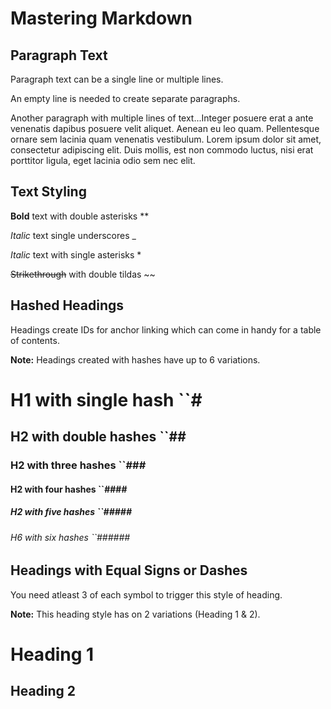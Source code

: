 # Mastering Markdown

## Paragraph Text

Paragraph text can be a single line or multiple lines.

An empty line is needed to create separate paragraphs.

Another paragraph with multiple lines of text...Integer posuere erat a ante venenatis dapibus posuere velit aliquet. Aenean eu leo quam. Pellentesque ornare sem lacinia quam venenatis vestibulum. Lorem ipsum dolor sit amet, consectetur adipiscing elit. Duis mollis, est non commodo luctus, nisi erat porttitor ligula, eget lacinia odio sem nec elit.

## Text Styling

**Bold** text with double asterisks **

_Italic_ text single underscores _

*Italic* text with single asterisks *

~~Strikethrough~~ with double tildas ~~

## Hashed Headings 

Headings create IDs for anchor linking which can come in handy for a table of contents.

**Note:** Headings created with hashes have up to 6 variations.

# H1 with single hash ``#

## H2 with double hashes ``##

### H2 with three hashes ``###

#### H2 with four hashes ``####

##### H2 with five hashes ``#####

###### H6 with six hashes ``######

## Headings with Equal Signs or Dashes

You need atleast 3 of each symbol to trigger this style of heading.

**Note:** This heading style has on 2 variations (Heading 1 & 2).

Heading 1
==================

Heading 2
------------------
